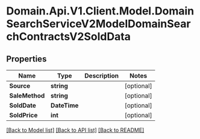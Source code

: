 # Domain.Api.V1.Client.Model.DomainSearchServiceV2ModelDomainSearchContractsV2SoldData
## Properties

Name | Type | Description | Notes
------------ | ------------- | ------------- | -------------
**Source** | **string** |  | [optional] 
**SaleMethod** | **string** |  | [optional] 
**SoldDate** | **DateTime** |  | [optional] 
**SoldPrice** | **int** |  | [optional] 

[[Back to Model list]](../README.md#documentation-for-models) [[Back to API list]](../README.md#documentation-for-api-endpoints) [[Back to README]](../README.md)

